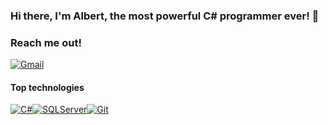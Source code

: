 ### Hi there, I'm Albert, the most powerful C# programmer ever! 👋

### Reach me out!
[![Gmail](https://img.shields.io/badge/Gmail-333333?style=for-the-badge&logo=gmail&logoColor=red)](mailto:tolokonnikov.albert@gmail.com)

#### Top technologies 

[![C#](https://img.shields.io/badge/C%23-239120?style=for-the-badge&logo=c-sharp&logoColor=white)](#)[![SQLServer](https://img.shields.io/badge/SQLServer-000?style=for-the-badge&logo=sqlite&logoColor=07405E)](#)[![Git](https://img.shields.io/badge/GIT-E44C30?style=for-the-badge&logo=git&logoColor=white)](#)
